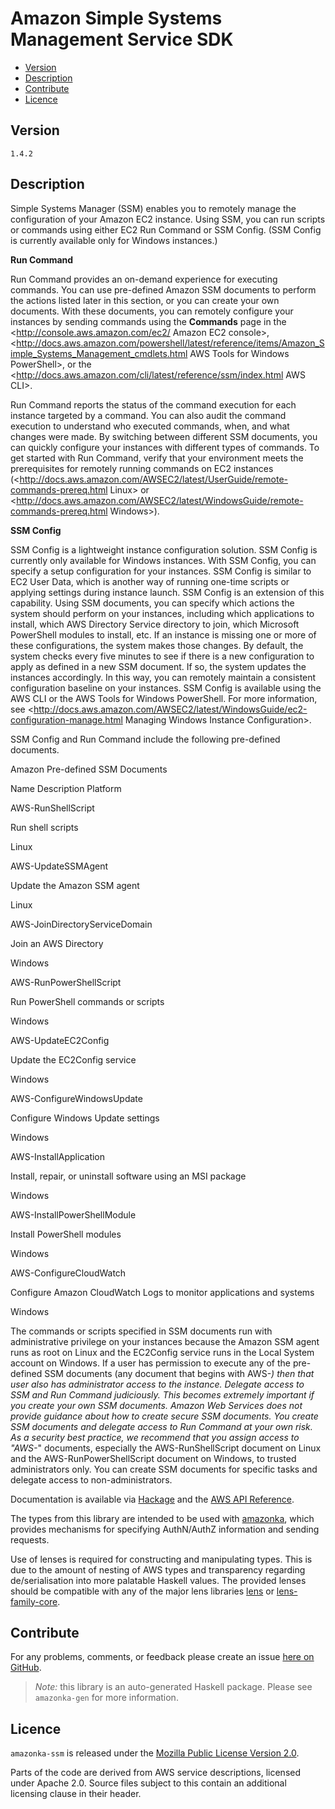 # Amazon Simple Systems Management Service SDK

* [Version](#version)
* [Description](#description)
* [Contribute](#contribute)
* [Licence](#licence)


## Version

`1.4.2`


## Description

Simple Systems Manager (SSM) enables you to remotely manage the configuration of your Amazon EC2 instance. Using SSM, you can run scripts or commands using either EC2 Run Command or SSM Config. (SSM Config is currently available only for Windows instances.)

__Run Command__

Run Command provides an on-demand experience for executing commands. You can use pre-defined Amazon SSM documents to perform the actions listed later in this section, or you can create your own documents. With these documents, you can remotely configure your instances by sending commands using the __Commands__ page in the <http://console.aws.amazon.com/ec2/ Amazon EC2 console>, <http://docs.aws.amazon.com/powershell/latest/reference/items/Amazon_Simple_Systems_Management_cmdlets.html AWS Tools for Windows PowerShell>, or the <http://docs.aws.amazon.com/cli/latest/reference/ssm/index.html AWS CLI>.

Run Command reports the status of the command execution for each instance targeted by a command. You can also audit the command execution to understand who executed commands, when, and what changes were made. By switching between different SSM documents, you can quickly configure your instances with different types of commands. To get started with Run Command, verify that your environment meets the prerequisites for remotely running commands on EC2 instances (<http://docs.aws.amazon.com/AWSEC2/latest/UserGuide/remote-commands-prereq.html Linux> or <http://docs.aws.amazon.com/AWSEC2/latest/WindowsGuide/remote-commands-prereq.html Windows>).

__SSM Config__

SSM Config is a lightweight instance configuration solution. SSM Config is currently only available for Windows instances. With SSM Config, you can specify a setup configuration for your instances. SSM Config is similar to EC2 User Data, which is another way of running one-time scripts or applying settings during instance launch. SSM Config is an extension of this capability. Using SSM documents, you can specify which actions the system should perform on your instances, including which applications to install, which AWS Directory Service directory to join, which Microsoft PowerShell modules to install, etc. If an instance is missing one or more of these configurations, the system makes those changes. By default, the system checks every five minutes to see if there is a new configuration to apply as defined in a new SSM document. If so, the system updates the instances accordingly. In this way, you can remotely maintain a consistent configuration baseline on your instances. SSM Config is available using the AWS CLI or the AWS Tools for Windows PowerShell. For more information, see <http://docs.aws.amazon.com/AWSEC2/latest/WindowsGuide/ec2-configuration-manage.html Managing Windows Instance Configuration>.

SSM Config and Run Command include the following pre-defined documents.

Amazon Pre-defined SSM Documents

Name Description Platform

AWS-RunShellScript

Run shell scripts

Linux

AWS-UpdateSSMAgent

Update the Amazon SSM agent

Linux

AWS-JoinDirectoryServiceDomain

Join an AWS Directory

Windows

AWS-RunPowerShellScript

Run PowerShell commands or scripts

Windows

AWS-UpdateEC2Config

Update the EC2Config service

Windows

AWS-ConfigureWindowsUpdate

Configure Windows Update settings

Windows

AWS-InstallApplication

Install, repair, or uninstall software using an MSI package

Windows

AWS-InstallPowerShellModule

Install PowerShell modules

Windows

AWS-ConfigureCloudWatch

Configure Amazon CloudWatch Logs to monitor applications and systems

Windows

The commands or scripts specified in SSM documents run with administrative privilege on your instances because the Amazon SSM agent runs as root on Linux and the EC2Config service runs in the Local System account on Windows. If a user has permission to execute any of the pre-defined SSM documents (any document that begins with AWS-*) then that user also has administrator access to the instance. Delegate access to SSM and Run Command judiciously. This becomes extremely important if you create your own SSM documents. Amazon Web Services does not provide guidance about how to create secure SSM documents. You create SSM documents and delegate access to Run Command at your own risk. As a security best practice, we recommend that you assign access to \"AWS-*\" documents, especially the AWS-RunShellScript document on Linux and the AWS-RunPowerShellScript document on Windows, to trusted administrators only. You can create SSM documents for specific tasks and delegate access to non-administrators.

Documentation is available via [Hackage](http://hackage.haskell.org/package/amazonka-ssm)
and the [AWS API Reference](https://aws.amazon.com/documentation/).

The types from this library are intended to be used with [amazonka](http://hackage.haskell.org/package/amazonka),
which provides mechanisms for specifying AuthN/AuthZ information and sending requests.

Use of lenses is required for constructing and manipulating types.
This is due to the amount of nesting of AWS types and transparency regarding
de/serialisation into more palatable Haskell values.
The provided lenses should be compatible with any of the major lens libraries
[lens](http://hackage.haskell.org/package/lens) or [lens-family-core](http://hackage.haskell.org/package/lens-family-core).

## Contribute

For any problems, comments, or feedback please create an issue [here on GitHub](https://github.com/brendanhay/amazonka/issues).

> _Note:_ this library is an auto-generated Haskell package. Please see `amazonka-gen` for more information.


## Licence

`amazonka-ssm` is released under the [Mozilla Public License Version 2.0](http://www.mozilla.org/MPL/).

Parts of the code are derived from AWS service descriptions, licensed under Apache 2.0.
Source files subject to this contain an additional licensing clause in their header.
